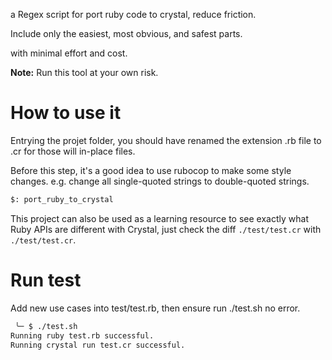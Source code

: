 a Regex script for port ruby code to crystal, reduce friction.

Include only the easiest, most obvious, and safest parts.

with minimal effort and cost.

**Note:** Run this tool at your own risk.

# How to use it

Entrying the projet folder, you should have renamed the extension .rb file
to .cr for those will in-place files.

Before this step, it's a good idea to use rubocop to make some style changes.
e.g. change all single-quoted strings to double-quoted strings.

```sh
$: port_ruby_to_crystal
```

This project can also be used as a learning resource to see exactly what Ruby APIs are different with Crystal, just check the diff `./test/test.cr` with `./test/test.cr`.

# Run test

Add new use cases into test/test.rb, then ensure run ./test.sh no error.

```sh
 ╰─ $ ./test.sh
Running ruby test.rb successful.
Running crystal run test.cr successful.
```
